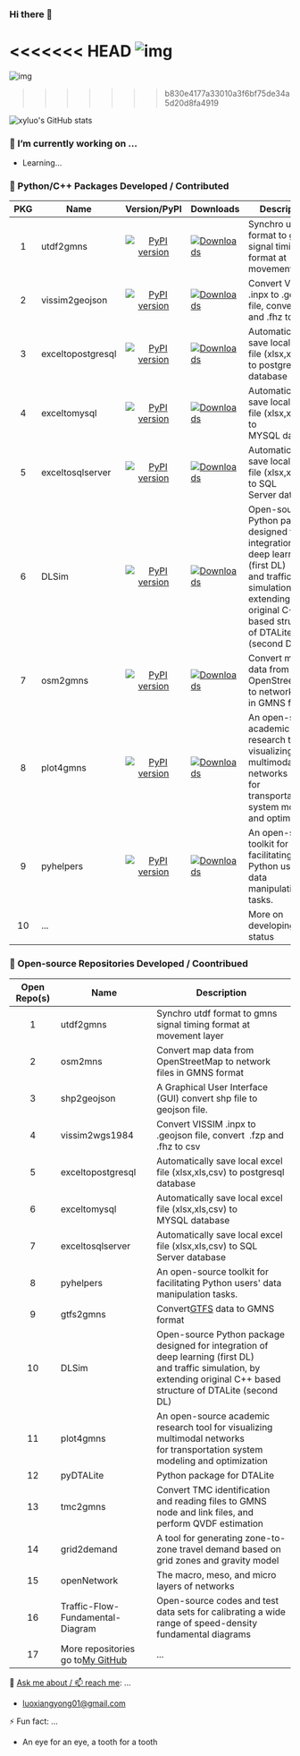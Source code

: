 ### Hi there 👋

<<<<<<< HEAD
![img](https://komarev.com/ghpvc/?username=xyluo25)
=======
![img](https://komarev.com/ghpvc/?username=xyluo25&label=PROFILE+VIEWS&color=green)
>>>>>>> b830e4177a33010a3f6bf75de34a5d20d8fa4919

![xyluo's GitHub stats](https://github-readme-stats.vercel.app/api?username=xyluo25&rank_icon=github)

### **🔭 I’m currently working on ...**

* Learning...

### **🌱 Python/C++ Packages Developed / Contributed**

| PKG | Name              |                                               Version/PyPI                                               | Downloads                                                                                                | Description                                                                                                                                                                   |
| :-: | ----------------- | :------------------------------------------------------------------------------------------------------: | -------------------------------------------------------------------------------------------------------- | ----------------------------------------------------------------------------------------------------------------------------------------------------------------------------- |
|  1  | utdf2gmns         |         [![PyPI version](https://badge.fury.io/py/utdf2gmns.svg)](https://badge.fury.io/py/utdf2gmns)         | [![Downloads](https://static.pepy.tech/badge/utdf2gmns)](https://pepy.tech/project/utdf2gmns)                 | Synchro utdf format to gmns signal timing format at movement layer                                                                                                            |
|  2  | vissim2geojson    |    [![PyPI version](https://badge.fury.io/py/vissim2geojson.svg)](https://badge.fury.io/py/vissim2geojson)    | [![Downloads](https://static.pepy.tech/badge/vissim2geojson)](https://pepy.tech/project/vissim2geojson)       | Convert VISSIM .inpx to .geojson file, convert  .fzp and .fhz to csv                                                                                                       |
|  3  | exceltopostgresql | [![PyPI version](https://badge.fury.io/py/exceltopostgresql.svg)](https://badge.fury.io/py/exceltopostgresql) | [![Downloads](https://static.pepy.tech/badge/exceltopostgresql)](https://pepy.tech/project/exceltopostgresql) | Automatically save local excel file (xlsx,xls,csv) to postgresql database                                                                                                   |
|  4  | exceltomysql      |      [![PyPI version](https://badge.fury.io/py/exceltomysql.svg)](https://badge.fury.io/py/exceltomysql)      | [![Downloads](https://static.pepy.tech/badge/exceltomysql)](https://pepy.tech/project/exceltomysql)           | Automatically save local excel file (xlsx,xls,csv) to MYSQL database                                                                                                        |
|  5  | exceltosqlserver  |  [![PyPI version](https://badge.fury.io/py/exceltosqlserver.svg)](https://badge.fury.io/py/exceltosqlserver)  | [![Downloads](https://static.pepy.tech/badge/exceltosqlserver)](https://pepy.tech/project/exceltosqlserver)   | Automatically save local excel file (xlsx,xls,csv) to SQL Server database                                                                                                   |
|  6  | DLSim             |             [![PyPI version](https://badge.fury.io/py/DLSim.svg)](https://badge.fury.io/py/DLSim)             | [![Downloads](https://static.pepy.tech/badge/dlsim)](https://pepy.tech/project/dlsim)                         | Open-source Python package designed for integration of deep learning (first DL)<br />and traffic simulation, by extending original C++ based structure of DTALite (second DL) |
|  7  | osm2gmns          |          [![PyPI version](https://badge.fury.io/py/osm2gmns.svg)](https://badge.fury.io/py/osm2gmns)          | [![Downloads](https://static.pepy.tech/badge/osm2gmns)](https://pepy.tech/project/osm2gmns)                   | Convert map data from OpenStreetMap to network files in GMNS format                                                                                                           |
|  8  | plot4gmns         |         [![PyPI version](https://badge.fury.io/py/plot4gmns.svg)](https://badge.fury.io/py/plot4gmns)         | [![Downloads](https://static.pepy.tech/badge/plot4gmns)](https://pepy.tech/project/plot4gmns)                 | An open-source academic research tool for visualizing multimodal networks<br />for transportation system modeling and optimization                                            |
|  9  | pyhelpers         |         [![PyPI version](https://badge.fury.io/py/pyhelpers.svg)](https://badge.fury.io/py/pyhelpers)         | [![Downloads](https://static.pepy.tech/badge/pyhelpers)](https://pepy.tech/project/pyhelpers)                 | An open-source toolkit for facilitating Python users' data manipulation tasks.                                                                                                |
| 10 | ...               |                                                                                                          |                                                                                                          | More on developing status                                                                                                                                                     |

### **👯 Open-source Repositories Developed / Coontribued**

| Open Repo(s) | Name                                                                         | Description                                                                                                                                                                   |
| :----------: | ---------------------------------------------------------------------------- | ----------------------------------------------------------------------------------------------------------------------------------------------------------------------------- |
|      1      | utdf2gmns                                                                    | Synchro utdf format to gmns signal timing format at movement layer                                                                                                            |
|      2      | osm2mns                                                                      | Convert map data from OpenStreetMap to network files in GMNS format                                                                                                           |
|      3      | shp2geojson                                                                  | A Graphical User Interface (GUI) convert shp file to geojson file.                                                                                                            |
|      4      | vissim2wgs1984                                                               | Convert VISSIM .inpx to .geojson file, convert  .fzp and .fhz to csv                                                                                                       |
|      5      | exceltopostgresql                                                            | Automatically save local excel file (xlsx,xls,csv) to postgresql database                                                                                                   |
|      6      | exceltomysql                                                                 | Automatically save local excel file (xlsx,xls,csv) to MYSQL database                                                                                                        |
|      7      | exceltosqlserver                                                             | Automatically save local excel file (xlsx,xls,csv) to SQL Server database                                                                                                   |
|      8      | pyhelpers                                                                    | An open-source toolkit for facilitating Python users' data manipulation tasks.                                                                                                |
|      9      | gtfs2gmns                                                                    | Convert[GTFS](https://gtfs.org/) data to GMNS format                                                                                                                             |
|      10      | DLSim                                                                        | Open-source Python package designed for integration of deep learning (first DL)<br />and traffic simulation, by extending original C++ based structure of DTALite (second DL) |
|      11      | plot4gmns                                                                    | An open-source academic research tool for visualizing multimodal networks<br />for transportation system modeling and optimization                                            |
|      12      | pyDTALite                                                                    | Python package for DTALite                                                                                                                                                    |
|      13      | tmc2gmns                                                                     | Convert TMC identification and reading files to GMNS node and link files, and perform QVDF estimation                                                                         |
|      14      | grid2demand                                                                  | A tool for generating zone-to-zone travel demand based on grid zones and gravity model                                                                                        |
|      15      | openNetwork                                                                  | The macro, meso, and micro layers of networks                                                                                                                                 |
|      16      | Traffic-Flow-Fundamental-Diagram                                             | Open-source codes and test data sets for calibrating a wide range of speed-density fundamental diagrams                                                                       |
|      17      | More repositories go to[My GitHub](https://github.com/xyluo25?tab=repositories) | ...                                                                                                                                                                           |

💬 [Ask me about / 📫 reach me](xyluo25.github.io):  ...

* luoxiangyong01@gmail.com

⚡ Fun fact: ...

* An eye for an eye, a tooth for a tooth
